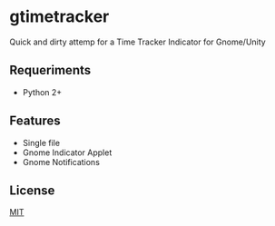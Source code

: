 # gtimetracker

Quick and dirty attemp for a Time Tracker Indicator for Gnome/Unity

## Requeriments

* Python 2+

## Features

* Single file
* Gnome Indicator Applet
* Gnome Notifications

## License

[MIT](https://opensource.org/licenses/MIT)
